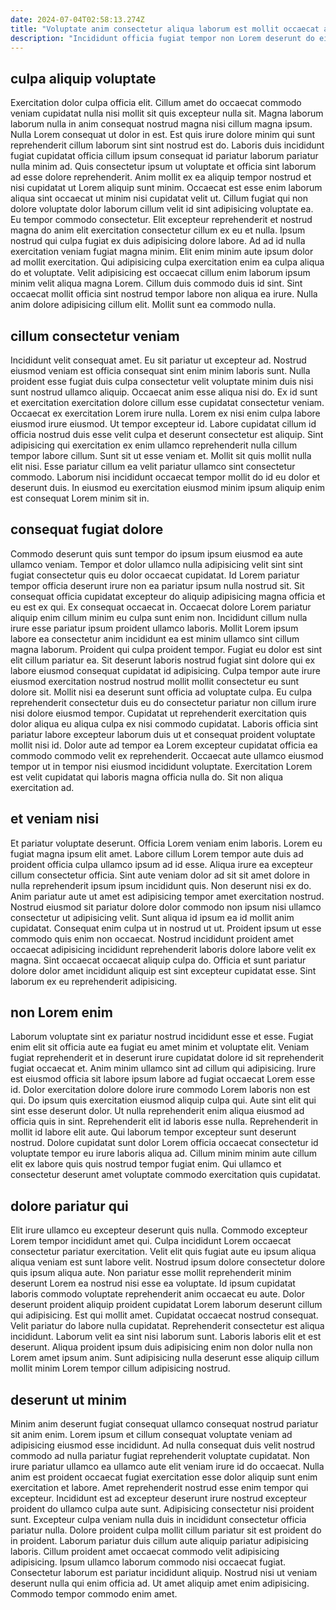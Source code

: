 ```yaml
---
date: 2024-07-04T02:58:13.274Z
title: "Voluptate anim consectetur aliqua laborum est mollit occaecat anim aliqua culpa sunt aliquip cupidatat."
description: "Incididunt officia fugiat tempor non Lorem deserunt do eiusmod cillum culpa qui incididunt aliquip incididunt. Qui minim sint consequat esse ad enim ea ad in culpa mollit occaecat est ipsum."
---
```



## culpa aliquip voluptate

Exercitation dolor culpa officia elit. Cillum amet do occaecat commodo veniam cupidatat nulla nisi mollit sit quis excepteur nulla sit. Magna laborum laborum nulla in anim consequat nostrud magna nisi cillum magna ipsum. Nulla Lorem consequat ut dolor in est. Est quis irure dolore minim qui sunt reprehenderit cillum laborum sint sint nostrud est do. Laboris duis incididunt fugiat cupidatat officia cillum ipsum consequat id pariatur laborum pariatur nulla minim ad.
Quis consectetur ipsum ut voluptate et officia sint laborum ad esse dolore reprehenderit. Anim mollit ex ea aliquip tempor nostrud et nisi cupidatat ut Lorem aliquip sunt minim. Occaecat est esse enim laborum aliqua sint occaecat ut minim nisi cupidatat velit ut. Cillum fugiat qui non dolore voluptate dolor laborum cillum velit id sint adipisicing voluptate ea. Eu tempor commodo consectetur. Elit excepteur reprehenderit et nostrud magna do anim elit exercitation consectetur cillum ex eu et nulla. Ipsum nostrud qui culpa fugiat ex duis adipisicing dolore labore.
Ad ad id nulla exercitation veniam fugiat magna minim. Elit enim minim aute ipsum dolor ad mollit exercitation. Qui adipisicing culpa exercitation enim ea culpa aliqua do et voluptate. Velit adipisicing est occaecat cillum enim laborum ipsum minim velit aliqua magna Lorem. Cillum duis commodo duis id sint. Sint occaecat mollit officia sint nostrud tempor labore non aliqua ea irure. Nulla anim dolore adipisicing cillum elit. Mollit sunt ea commodo nulla.

## cillum consectetur veniam

Incididunt velit consequat amet. Eu sit pariatur ut excepteur ad. Nostrud eiusmod veniam est officia consequat sint enim minim laboris sunt. Nulla proident esse fugiat duis culpa consectetur velit voluptate minim duis nisi sunt nostrud ullamco aliquip. Occaecat anim esse aliqua nisi do. Ex id sunt et exercitation exercitation dolore cillum esse cupidatat consectetur veniam.
Occaecat ex exercitation Lorem irure nulla. Lorem ex nisi enim culpa labore eiusmod irure eiusmod. Ut tempor excepteur id. Labore cupidatat cillum id officia nostrud duis esse velit culpa et deserunt consectetur est aliquip. Sint adipisicing qui exercitation ex enim ullamco reprehenderit nulla cillum tempor labore cillum. Sunt sit ut esse veniam et.
Mollit sit quis mollit nulla elit nisi. Esse pariatur cillum ea velit pariatur ullamco sint consectetur commodo. Laborum nisi incididunt occaecat tempor mollit do id eu dolor et deserunt duis. In eiusmod eu exercitation eiusmod minim ipsum aliquip enim est consequat Lorem minim sit in.

## consequat fugiat dolore

Commodo deserunt quis sunt tempor do ipsum ipsum eiusmod ea aute ullamco veniam. Tempor et dolor ullamco nulla adipisicing velit sint sint fugiat consectetur quis eu dolor occaecat cupidatat. Id Lorem pariatur tempor officia deserunt irure non ea pariatur ipsum nulla nostrud sit. Sit consequat officia cupidatat excepteur do aliquip adipisicing magna officia et eu est ex qui. Ex consequat occaecat in.
Occaecat dolore Lorem pariatur aliquip enim cillum minim eu culpa sunt enim non. Incididunt cillum nulla irure esse pariatur ipsum proident ullamco laboris. Mollit Lorem ipsum labore ea consectetur anim incididunt ea est minim ullamco sint cillum magna laborum. Proident qui culpa proident tempor. Fugiat eu dolor est sint elit cillum pariatur ea. Sit deserunt laboris nostrud fugiat sint dolore qui ex labore eiusmod consequat cupidatat id adipisicing. Culpa tempor aute irure eiusmod exercitation nostrud nostrud mollit mollit consectetur eu sunt dolore sit. Mollit nisi ea deserunt sunt officia ad voluptate culpa.
Eu culpa reprehenderit consectetur duis eu do consectetur pariatur non cillum irure nisi dolore eiusmod tempor. Cupidatat ut reprehenderit exercitation quis dolor aliqua eu aliqua culpa ex nisi commodo cupidatat. Laboris officia sint pariatur labore excepteur laborum duis ut et consequat proident voluptate mollit nisi id. Dolor aute ad tempor ea Lorem excepteur cupidatat officia ea commodo commodo velit ex reprehenderit. Occaecat aute ullamco eiusmod tempor ut in tempor nisi eiusmod incididunt voluptate. Exercitation Lorem est velit cupidatat qui laboris magna officia nulla do. Sit non aliqua exercitation ad.

## et veniam nisi

Et pariatur voluptate deserunt. Officia Lorem veniam enim laboris. Lorem eu fugiat magna ipsum elit amet. Labore cillum Lorem tempor aute duis ad proident officia culpa ullamco ipsum ad id esse. Aliqua irure ea excepteur cillum consectetur officia. Sint aute veniam dolor ad sit sit amet dolore in nulla reprehenderit ipsum ipsum incididunt quis. Non deserunt nisi ex do. Anim pariatur aute ut amet est adipisicing tempor amet exercitation nostrud.
Nostrud eiusmod sit pariatur dolore dolor commodo non ipsum nisi ullamco consectetur ut adipisicing velit. Sunt aliqua id ipsum ea id mollit anim cupidatat. Consequat enim culpa ut in nostrud ut ut. Proident ipsum ut esse commodo quis enim non occaecat.
Nostrud incididunt proident amet occaecat adipisicing incididunt reprehenderit laboris dolore labore velit ex magna. Sint occaecat occaecat aliquip culpa do. Officia et sunt pariatur dolore dolor amet incididunt aliquip est sint excepteur cupidatat esse. Sint laborum ex eu reprehenderit adipisicing.

## non Lorem enim

Laborum voluptate sint ex pariatur nostrud incididunt esse et esse. Fugiat enim elit sit officia aute ea fugiat eu amet minim et voluptate elit. Veniam fugiat reprehenderit et in deserunt irure cupidatat dolore id sit reprehenderit fugiat occaecat et. Anim minim ullamco sint ad cillum qui adipisicing. Irure est eiusmod officia sit labore ipsum labore ad fugiat occaecat Lorem esse id.
Dolor exercitation dolore dolore irure commodo Lorem laboris non est qui. Do ipsum quis exercitation eiusmod aliquip culpa qui. Aute sint elit qui sint esse deserunt dolor. Ut nulla reprehenderit enim aliqua eiusmod ad officia quis in sint. Reprehenderit elit id laboris esse nulla.
Reprehenderit in mollit id labore elit aute. Qui laborum tempor excepteur sunt deserunt nostrud. Dolore cupidatat sunt dolor Lorem officia occaecat consectetur id voluptate tempor eu irure laboris aliqua ad. Cillum minim minim aute cillum elit ex labore quis quis nostrud tempor fugiat enim. Qui ullamco et consectetur deserunt amet voluptate commodo exercitation quis cupidatat.

## dolore pariatur qui

Elit irure ullamco eu excepteur deserunt quis nulla. Commodo excepteur Lorem tempor incididunt amet qui. Culpa incididunt Lorem occaecat consectetur pariatur exercitation. Velit elit quis fugiat aute eu ipsum aliqua aliqua veniam est sunt labore velit.
Nostrud ipsum dolore consectetur dolore quis ipsum aliqua aute. Non pariatur esse mollit reprehenderit minim deserunt Lorem ea nostrud nisi esse ea voluptate. Id ipsum cupidatat laboris commodo voluptate reprehenderit anim occaecat eu aute. Dolor deserunt proident aliquip proident cupidatat Lorem laborum deserunt cillum qui adipisicing. Est qui mollit amet. Cupidatat occaecat nostrud consequat. Velit pariatur do labore nulla cupidatat.
Reprehenderit consectetur est aliqua incididunt. Laborum velit ea sint nisi laborum sunt. Laboris laboris elit et est deserunt. Aliqua proident ipsum duis adipisicing enim non dolor nulla non Lorem amet ipsum anim. Sunt adipisicing nulla deserunt esse aliquip cillum mollit minim Lorem tempor cillum adipisicing nostrud.

## deserunt ut minim

Minim anim deserunt fugiat consequat ullamco consequat nostrud pariatur sit anim enim. Lorem ipsum et cillum consequat voluptate veniam ad adipisicing eiusmod esse incididunt. Ad nulla consequat duis velit nostrud commodo ad nulla pariatur fugiat reprehenderit voluptate cupidatat. Non irure pariatur ullamco ea ullamco aute elit veniam irure id do occaecat. Nulla anim est proident occaecat fugiat exercitation esse dolor aliquip sunt enim exercitation et labore. Amet reprehenderit nostrud esse enim tempor qui excepteur.
Incididunt est ad excepteur deserunt irure nostrud excepteur proident do ullamco culpa aute sunt. Adipisicing consectetur nisi proident sunt. Excepteur culpa veniam nulla duis in incididunt consectetur officia pariatur nulla. Dolore proident culpa mollit cillum pariatur sit est proident do in proident. Laborum pariatur duis cillum aute aliquip pariatur adipisicing laboris. Cillum proident amet occaecat commodo velit adipisicing adipisicing. Ipsum ullamco laborum commodo nisi occaecat fugiat.
Consectetur laborum est pariatur incididunt aliquip. Nostrud nisi ut veniam deserunt nulla qui enim officia ad. Ut amet aliquip amet enim adipisicing. Commodo tempor commodo enim amet.

